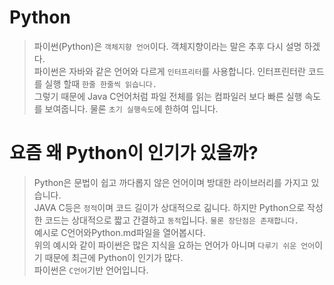 # Python
> 파이썬(Python)은 `객체지향 언어`이다. 객체지향이라는 말은 추후 다시 설명 하겠다.    
> 파이썬은 자바와 같은 언어와 다르게 `인터프리터`를 사용합니다. 인터프린터란 코드를 실행 할때 `한줄 한줄씩 읽습니다.`    
> 그렇기 때문에 Java C언어처럼 파일 전체를 읽는 컴파일러 보다 빠른 실행 속도를 보여줍니다. 물론 `초기 실행속도`에 한하여 입니다.     

# 요즘 왜 Python이 인기가 있을까?
> Python은 문법이 쉽고 까다롭지 않은 언어이며 방대한 라이브러리를 가지고 있습니다.     
> JAVA C등은 `정적`이며 코드 길이가 상대적으로 긺니다. 하지만 Python으로 작성한 코드는 상대적으로 짧고 간결하고 `동적`입니다. `물론 장단점은 존재합니다.`     
> 예시로 C언어와Python.md파일을 열어봅시다.    
> 위의 예시와 같이 파이썬은 많은 지식을 요하는 언어가 아니며 `다루기 쉬운 언어`이기 때문에 최근에 Python이 인기가 많다.   
> 파이썬은 `C언어`기반 언어입니다.

